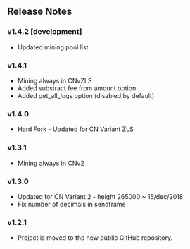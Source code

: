 ## Release Notes

### v1.4.2 [development]
- Updated mining pool list

### v1.4.1
- Mining always in CNvZLS
- Added substract fee from amount option
- Added get_all_logs option (disabled by default)

### v1.4.0
- Hard Fork - Updated for CN Variant ZLS

### v1.3.1

- Mining always in CNv2

### v1.3.0

- Updated for CN Variant 2 - height 265000 ~ 15/dec/2018
- Fix number of decimals in sendframe

### v1.2.1

- Project is moved to the new public GitHub repository.
